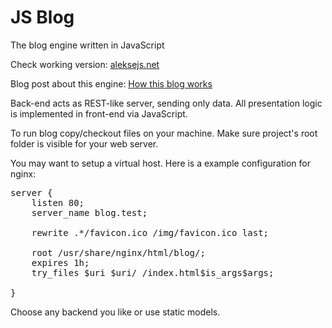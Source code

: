 JS Blog
============

The blog engine written in JavaScript

Check working version: <a href="http://aleksejs.net" target="_blank">aleksejs.net</a>

Blog post about this engine: <a href="http://aleksejs.net/post/how_this_blog_works" target="_blank">How this blog works</a>

Back-end acts as REST-like server, sending only data. 
All presentation logic is implemented in front-end via JavaScript.

To run blog copy/checkout files on your machine. Make sure project's root folder is visible for your web server.

You may want to setup a virtual host. Here is a example configuration for nginx:
<pre>
server {
    listen 80;
    server_name blog.test;

    rewrite .*/favicon.ico /img/favicon.ico last;

    root /usr/share/nginx/html/blog/;
    expires 1h;
    try_files $uri $uri/ /index.html$is_args$args;

}
</pre>

Choose any backend you like or use static models.
